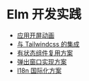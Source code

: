 Elm 开发实践
==========================

- [应用开屏动画](./first-page-animation/README.md)
- [与 Tailwindcss 的集成](./tailwindcss-integration/README.md)
- [有状态组件复用方案](./reuse-statefull-components/README.md)
- [弹出窗口实现方案](./popup-window/README.md)
- [I18n 国际化方案](./i18n/README.md)
